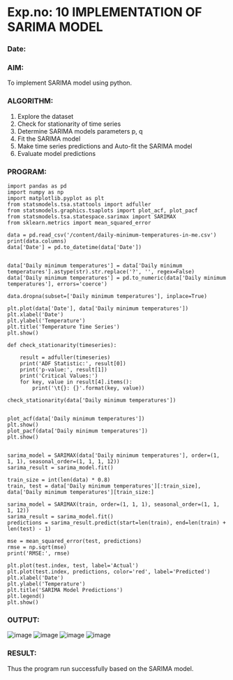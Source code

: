 # Exp.no: 10   IMPLEMENTATION OF SARIMA MODEL
### Date: 

### AIM:
To implement SARIMA model using python.
### ALGORITHM:
1. Explore the dataset
2. Check for stationarity of time series
3. Determine SARIMA models parameters p, q
4. Fit the SARIMA model
5. Make time series predictions and Auto-fit the SARIMA model
6. Evaluate model predictions
### PROGRAM:
```
import pandas as pd
import numpy as np
import matplotlib.pyplot as plt
from statsmodels.tsa.stattools import adfuller
from statsmodels.graphics.tsaplots import plot_acf, plot_pacf
from statsmodels.tsa.statespace.sarimax import SARIMAX
from sklearn.metrics import mean_squared_error

data = pd.read_csv('/content/daily-minimum-temperatures-in-me.csv')
print(data.columns)
data['Date'] = pd.to_datetime(data['Date'])


data['Daily minimum temperatures'] = data['Daily minimum temperatures'].astype(str).str.replace('?', '', regex=False)
data['Daily minimum temperatures'] = pd.to_numeric(data['Daily minimum temperatures'], errors='coerce')

data.dropna(subset=['Daily minimum temperatures'], inplace=True)

plt.plot(data['Date'], data['Daily minimum temperatures'])
plt.xlabel('Date')
plt.ylabel('Temperature')
plt.title('Temperature Time Series')
plt.show()

def check_stationarity(timeseries):
   
    result = adfuller(timeseries)
    print('ADF Statistic:', result[0])
    print('p-value:', result[1])
    print('Critical Values:')
    for key, value in result[4].items():
        print('\t{}: {}'.format(key, value))

check_stationarity(data['Daily minimum temperatures'])


plot_acf(data['Daily minimum temperatures'])
plt.show()
plot_pacf(data['Daily minimum temperatures'])
plt.show()


sarima_model = SARIMAX(data['Daily minimum temperatures'], order=(1, 1, 1), seasonal_order=(1, 1, 1, 12))
sarima_result = sarima_model.fit()

train_size = int(len(data) * 0.8)
train, test = data['Daily minimum temperatures'][:train_size], data['Daily minimum temperatures'][train_size:]

sarima_model = SARIMAX(train, order=(1, 1, 1), seasonal_order=(1, 1, 1, 12))
sarima_result = sarima_model.fit()
predictions = sarima_result.predict(start=len(train), end=len(train) + len(test) - 1)

mse = mean_squared_error(test, predictions)
rmse = np.sqrt(mse)
print('RMSE:', rmse)

plt.plot(test.index, test, label='Actual')
plt.plot(test.index, predictions, color='red', label='Predicted')
plt.xlabel('Date')
plt.ylabel('Temperature')
plt.title('SARIMA Model Predictions')
plt.legend()
plt.show()

```
### OUTPUT:
![image](https://github.com/user-attachments/assets/d9616b60-e243-4e29-b7b5-4f5b448aca4e)
![image](https://github.com/user-attachments/assets/4e79adc3-a5cc-436c-9069-bc681e7a9833)
![image](https://github.com/user-attachments/assets/dd18587a-4b37-4972-8702-d517b15d8de4)
![image](https://github.com/user-attachments/assets/518bcdfc-14b4-45d2-84ac-b0134c7a61d8)


### RESULT:
Thus the program run successfully based on the SARIMA model.
